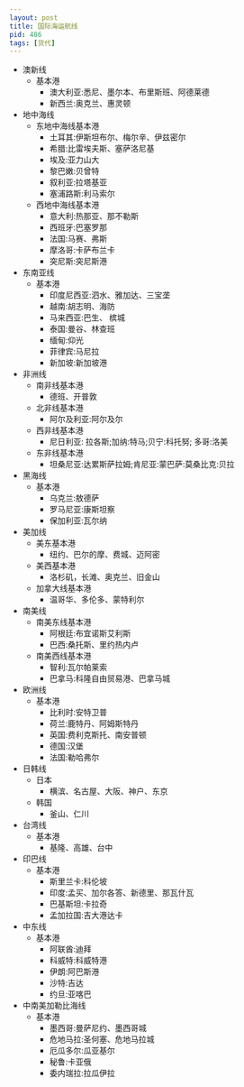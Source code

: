 ```yaml
---
layout: post
title: 国际海运航线
pid: 486
tags: [货代]
---
```




+ 澳新线
  + 基本港
    + 澳大利亚:悉尼、墨尔本、布里斯班、阿德莱德
    + 新西兰:奥克兰、惠灵顿
+ 地中海线
  + 东地中海线基本港
    + 土耳其:伊斯坦布尔、梅尔辛、伊兹密尔
    + 希腊:比雷埃夫斯、塞萨洛尼基
    + 埃及:亚力山大
    + 黎巴嫩:贝曾特
    + 叙利亚:拉塔基亚
    + 塞浦路斯:利马索尔
  + 西地中海线基本港
    + 意大利:热那亚、那不勒斯
    + 西班牙:巴塞罗那
    + 法国:马赛、弗斯
    + 摩洛哥:卡萨布兰卡
    + 突尼斯:突尼斯港
+ 东南亚线
  + 基本港
    + 印度尼西亚:泗水、雅加达、三宝垄
    + 越南:胡志明、海防
    + 马来西亚:巴生、 槟城
    + 泰国:曼谷、林查班
    + 缅甸:仰光
    + 菲律宾:马尼拉
    + 新加坡:新加坡港
+ 非洲线
  + 南非线基本港
    + 德班、开普敦
  + 北非线基本港
    + 阿尔及利亚:阿尔及尔
  + 西非线基本港
    + 尼日利亚: 拉各斯;加纳:特马;贝宁:科托努; 多哥:洛美
  + 东非线基本港
    + 坦桑尼亚:达累斯萨拉姆;肯尼亚:蒙巴萨:莫桑比克:贝拉
+ 黑海线
  + 基本港
    + 乌克兰:敖德萨
    + 罗马尼亚:康斯坦察
    + 保加利亚:瓦尔纳
+ 美加线
  + 美东基本港
    + 纽约、巴尔的摩、费城、迈阿密
  + 美西基本港
    + 洛杉矶，长滩、奥克兰、旧金山
  + 加拿大线基本港
    + 温哥华、多伦多、蒙特利尔
+ 南美线
  + 南美东线基本港
    + 阿根廷:布宜诺斯艾利斯
    + 巴西:桑托斯、里约热内卢
  + 南美西线基本港
    + 智利:瓦尔帕莱索
    + 巴拿马:科隆自由贸易港、巴拿马城
+ 欧洲线
  + 基本港
    + 比利时:安特卫普
    + 荷兰:鹿特丹、阿姆斯特丹
    + 英国:费利克斯托、南安普顿
    + 德国:汉堡
    + 法国:勒哈弗尔
+ 日韩线
  + 日本
    + 横滨、名古屋、大阪、神户、东京
  + 韩国
    + 釜山、仁川
+ 台湾线
  + 基本港
    + 基隆、高雄、台中
+ 印巴线
  + 基本港
    + 斯里兰卡:科伦坡
    + 印度:孟买、加尔各答、新德里、那瓦什瓦
    + 巴基斯坦:卡拉奇
    + 孟加拉国:吉大港达卡
+ 中东线
  + 基本港
    + 阿联酋:迪拜
    + 科威特:科威特港
    + 伊朗:阿巴斯港
    + 沙特:吉达
    + 约旦:亚喀巴
+ 中南美加勒比海线
  + 基本港
    + 墨西哥:曼萨尼约、墨西哥城
    + 危地马拉:圣何塞、危地马拉城
    + 厄瓜多尔:瓜亚基尔
    + 秘鲁:卡亚俄
    + 委内瑞拉:拉瓜伊拉
    

